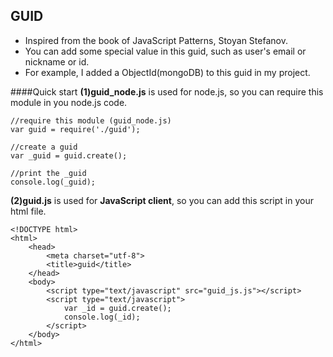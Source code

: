 GUID
-----------------
 + Inspired from the book of JavaScript Patterns, Stoyan Stefanov.
 + You can add some special value in this guid, such as user's email or nickname or id.
 + For example, I added a ObjectId(mongoDB) to this guid in my project.

####Quick start
**(1)guid_node.js** is used for node.js, so you can require this module in you node.js code.

	//require this module (guid_node.js)
	var guid = require('./guid');
	
	//create a guid
	var _guid = guid.create();
	
	//print the _guid
	console.log(_guid);

**(2)guid.js** is used for **JavaScript client**, so you can add this script in your html file.

	<!DOCTYPE html>
	<html>
		<head>
			<meta charset="utf-8">
			<title>guid</title>
		</head>
		<body>
			<script type="text/javascript" src="guid_js.js"></script>
			<script type="text/javascript">
				var _id = guid.create();
				console.log(_id);
			</script>
		</body>
	</html> 